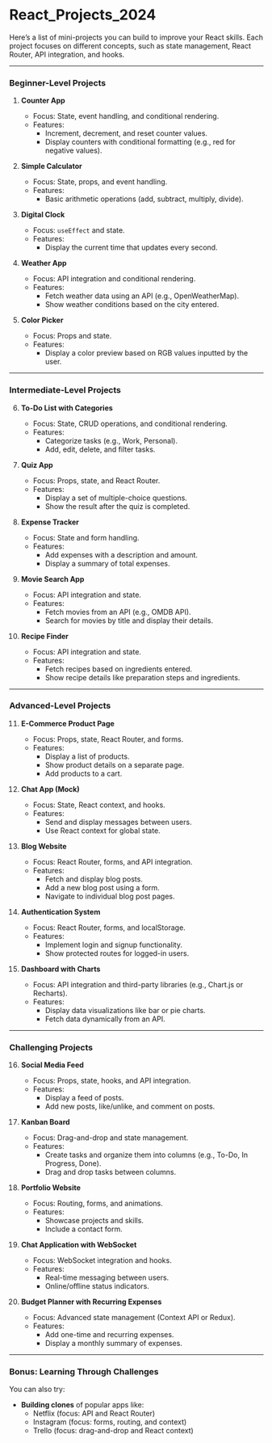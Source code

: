 # React_Projects_2024
Here’s a list of mini-projects you can build to improve your React skills. Each project focuses on different concepts, such as state management, React Router, API integration, and hooks.

---

### **Beginner-Level Projects**
1. **Counter App**  
   - Focus: State, event handling, and conditional rendering.  
   - Features:
     - Increment, decrement, and reset counter values.
     - Display counters with conditional formatting (e.g., red for negative values).

2. **Simple Calculator**  
   - Focus: State, props, and event handling.  
   - Features:
     - Basic arithmetic operations (add, subtract, multiply, divide).

3. **Digital Clock**  
   - Focus: `useEffect` and state.  
   - Features:
     - Display the current time that updates every second.

4. **Weather App**  
   - Focus: API integration and conditional rendering.  
   - Features:
     - Fetch weather data using an API (e.g., OpenWeatherMap).
     - Show weather conditions based on the city entered.

5. **Color Picker**  
   - Focus: Props and state.  
   - Features:
     - Display a color preview based on RGB values inputted by the user.

---

### **Intermediate-Level Projects**
6. **To-Do List with Categories**  
   - Focus: State, CRUD operations, and conditional rendering.  
   - Features:
     - Categorize tasks (e.g., Work, Personal).
     - Add, edit, delete, and filter tasks.

7. **Quiz App**  
   - Focus: Props, state, and React Router.  
   - Features:
     - Display a set of multiple-choice questions.
     - Show the result after the quiz is completed.

8. **Expense Tracker**  
   - Focus: State and form handling.  
   - Features:
     - Add expenses with a description and amount.
     - Display a summary of total expenses.

9. **Movie Search App**  
   - Focus: API integration and state.  
   - Features:
     - Fetch movies from an API (e.g., OMDB API).
     - Search for movies by title and display their details.

10. **Recipe Finder**  
    - Focus: API integration and state.  
    - Features:
      - Fetch recipes based on ingredients entered.
      - Show recipe details like preparation steps and ingredients.

---

### **Advanced-Level Projects**
11. **E-Commerce Product Page**  
    - Focus: Props, state, React Router, and forms.  
    - Features:
      - Display a list of products.
      - Show product details on a separate page.
      - Add products to a cart.

12. **Chat App (Mock)**  
    - Focus: State, React context, and hooks.  
    - Features:
      - Send and display messages between users.
      - Use React context for global state.

13. **Blog Website**  
    - Focus: React Router, forms, and API integration.  
    - Features:
      - Fetch and display blog posts.
      - Add a new blog post using a form.
      - Navigate to individual blog post pages.

14. **Authentication System**  
    - Focus: React Router, forms, and localStorage.  
    - Features:
      - Implement login and signup functionality.
      - Show protected routes for logged-in users.

15. **Dashboard with Charts**  
    - Focus: API integration and third-party libraries (e.g., Chart.js or Recharts).  
    - Features:
      - Display data visualizations like bar or pie charts.
      - Fetch data dynamically from an API.

---

### **Challenging Projects**
16. **Social Media Feed**  
    - Focus: Props, state, hooks, and API integration.  
    - Features:
      - Display a feed of posts.
      - Add new posts, like/unlike, and comment on posts.

17. **Kanban Board**  
    - Focus: Drag-and-drop and state management.  
    - Features:
      - Create tasks and organize them into columns (e.g., To-Do, In Progress, Done).
      - Drag and drop tasks between columns.

18. **Portfolio Website**  
    - Focus: Routing, forms, and animations.  
    - Features:
      - Showcase projects and skills.
      - Include a contact form.

19. **Chat Application with WebSocket**  
    - Focus: WebSocket integration and hooks.  
    - Features:
      - Real-time messaging between users.
      - Online/offline status indicators.

20. **Budget Planner with Recurring Expenses**  
    - Focus: Advanced state management (Context API or Redux).  
    - Features:
      - Add one-time and recurring expenses.
      - Display a monthly summary of expenses.

---

### **Bonus: Learning Through Challenges**
You can also try:
- **Building clones** of popular apps like:
  - Netflix (focus: API and React Router)
  - Instagram (focus: forms, routing, and context)
  - Trello (focus: drag-and-drop and React context)


